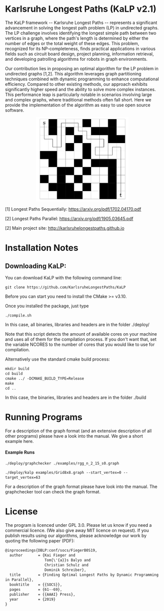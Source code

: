 Karlsruhe Longest Paths (KaLP v2.1)
=====

The KaLP framework -- Karlsruhe Longest Paths -- represents a significant advancement in solving the longest path problem (LP) in undirected graphs. The LP challenge involves identifying the longest simple path between two vertices in a graph, where the path's length is determined by either the number of edges or the total weight of these edges. This problem, recognized for its NP-completeness, finds practical applications in various fields such as circuit board design, project planning, information retrieval, and developing patrolling algorithms for robots in graph environments.

Our contribution lies in proposing an optimal algorithm for the LP problem in undirected graphs [1,2]. This algorithm leverages graph partitioning techniques combined with dynamic programming to enhance computational efficiency. Compared to other existing methods, our approach exhibits significantly higher speed and the ability to solve more complex instances. This performance leap is particularly notable in scenarios involving large and complex graphs, where traditional methods often fall short. Here we provide the implementation of the algorithm as easy to use open source software.

<p align="center">
<img src="./img/lpath.png"
  alt="longest paths"
  width="301" height="275">
</p>

[1] Longest Paths Sequentially: https://arxiv.org/pdf/1702.04170.pdf

[2] Longest Paths Parallel: https://arxiv.org/pdf/1905.03645.pdf

[2] Main project site: http://karlsruhelongestpaths.github.io

Installation Notes
=====


## Downloading KaLP: 
You can download KaLP with the following command line:

```console
git clone https://github.com/KarlsruheLongestPaths/KaLP
```

Before you can start you need to install the CMake >= v3.10.

Once you installed the package, just type 
```console
./compile.sh 
```
In this case, all binaries, libraries and headers are in the folder ./deploy/ 

Note that this script detects the amount of available cores on your machine and uses all of them for the compilation process. If you don't want that, set the variable NCORES to the number of cores that you would like to use for compilation. 

Alternatively use the standard cmake build process:
```console 
mkdir build
cd build 
cmake ../ -DCMAKE_BUILD_TYPE=Release     
make 
cd ..
```
In this case, the binaries, libraries and headers are in the folder ./build 

Running Programs
=====

For a description of the graph format (and an extensive description of all other programs) please have a look into the manual. We give a short example here.

#### Example Runs
```console
./deploy/graphchecker ./examples/rgg_n_2_15_s0.graph 
```

```console
./deploy/kalp examples/Grid8x8.graph --start_vertex=0 --target_vertex=63
```
For a description of the graph format please have look into the manual. The graphchecker tool can check the graph format.

License
=====
The program is licenced under GPL 3.0. Please let us know if you need a commercial licence. (We also give away MIT licence on request).
If you publish results using our algorithms, please acknowledge our work by quoting the following paper (PDF):

````
@inproceedings{DBLP:conf/socs/FiegerB0S19,
  author       = {Kai Fieger and
                  Tom{\'{a}}s Balyo and
                  Christian Schulz and
                  Dominik Schreiber},
  title        = {Finding Optimal Longest Paths by Dynamic Programming in Parallel},
  booktitle    = {{SOCS}},
  pages        = {61--69},
  publisher    = {{AAAI} Press},
  year         = {2019}
}
````
